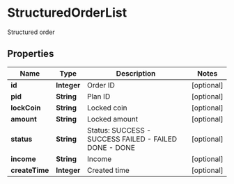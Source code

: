 

# StructuredOrderList

Structured order
## Properties

Name | Type | Description | Notes
------------ | ------------- | ------------- | -------------
**id** | **Integer** | Order ID |  [optional]
**pid** | **String** | Plan ID |  [optional]
**lockCoin** | **String** | Locked coin |  [optional]
**amount** | **String** | Locked amount |  [optional]
**status** | **String** | Status:   SUCCESS - SUCCESS  FAILED - FAILED DONE - DONE |  [optional]
**income** | **String** | Income |  [optional]
**createTime** | **Integer** | Created time |  [optional]



